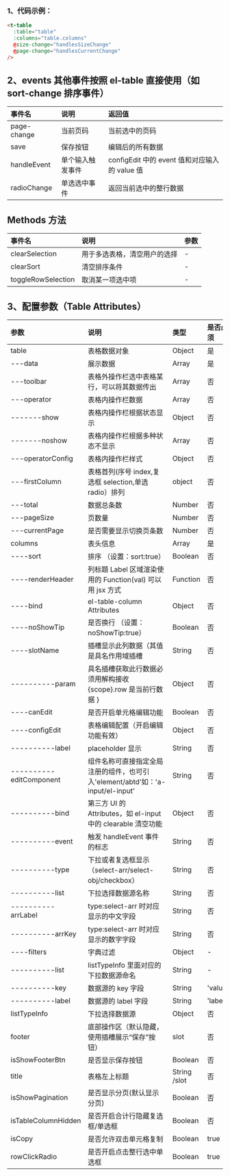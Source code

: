### 1、代码示例：

```html
<t-table
  :table="table"
  :columns="table.columns"
  @size-change="handlesSizeChange"
  @page-change="handlesCurrentChange"
/>
```

## 2、events 其他事件按照 el-table 直接使用（如 sort-change 排序事件）

| 事件名 | 说明 | 返回值 |
| :-- | :-- | :-- |
| page-change | 当前页码 | 当前选中的页码 |
| save | 保存按钮 | 编辑后的所有数据 |
| handleEvent | 单个输入触发事件 | configEdit 中的 event 值和对应输入的 value 值 |
| radioChange | 单选选中事件 | 返回当前选中的整行数据 |

## Methods 方法

| 事件名             | 说明                         | 参数 |
| :----------------- | :--------------------------- | :--- |
| clearSelection     | 用于多选表格，清空用户的选择 | -    |
| clearSort          | 清空排序条件                 | -    |
| toggleRowSelection | 取消某一项选中项             | -    |

## 3、配置参数（Table Attributes）

| 参数 | 说明 | 类型 | 是否必须 |
| :-- | :-- | :-- | :-- |
| table | 表格数据对象 | Object | 是 |
| ---data | 展示数据 | Array | 是 |
| ---toolbar | 表格外操作栏选中表格某行，可以将其数据传出 | Array | 否 |
| ---operator | 表格内操作栏数据 | Array | 否 |
| -------show | 表格内操作栏根据状态显示 | Object | 否 |
| -------noshow | 表格内操作栏根据多种状态不显示 | Array | 否 |
| ---operatorConfig | 表格内操作栏样式 | Object | 否 |
| ---firstColumn | 表格首列(序号 index,复选框 selection,单选 radio）排列 | object | 否 |
| ---total | 数据总条数 | Number | 否 |
| ---pageSize | 页数量 | Number | 否 |
| ---currentPage | 是否需要显示切换页条数 | Number | 否 |
| columns | 表头信息 | Array | 是 |
| ----sort | 排序 （设置：sort:true） | Boolean | 否 |
| ----renderHeader | 列标题 Label 区域渲染使用的 Function(val) 可以用 jsx 方式 | Function | 否 |
| ----bind | el-table-column Attributes | Object | 否 |
| ----noShowTip | 是否换行 （设置：noShowTip:true） | Boolean | 否 |
| ----slotName | 插槽显示此列数据（其值是具名作用域插槽 | String | 否 |
| ----------param | 具名插槽获取此行数据必须用解构接收{scope}.row 是当前行数据 } | Object | 否 |
| ----canEdit | 是否开启单元格编辑功能 | Boolean | 否 |
| ----configEdit | 表格编辑配置（开启编辑功能有效） | Object | 否 |
| ----------label | placeholder 显示 | String | 否 |
| ----------editComponent | 组件名称可直接指定全局注册的组件，也可引入'element/abtd'如：'a-input/el-input' | String | 否 |
| ----------bind | 第三方 UI 的 Attributes，如 el-input 中的 clearable 清空功能 | Object | 否 |
| ----------event | 触发 handleEvent 事件的标志 | String | 否 |
| ----------type | 下拉或者复选框显示（select-arr/select-obj/checkbox） | String | 否 |
| ----------list | 下拉选择数据源名称 | String | 否 |
| ----------arrLabel | type:select-arr 时对应显示的中文字段 | String | 否 |
| ----------arrKey | type:select-arr 时对应显示的数字字段 | String | 否 |
| ----filters | 字典过滤 | Object | - |
| ----------list | listTypeInfo 里面对应的下拉数据源命名 | String | - |
| ----------key | 数据源的 key 字段 | String | 'value' |
| ----------label | 数据源的 label 字段 | String | 'label' |
| listTypeInfo | 下拉选择数据源 | Object | 否 |
| footer | 底部操作区（默认隐藏，使用插槽展示“保存”按钮） | slot | 否 |
| isShowFooterBtn | 是否显示保存按钮 | Boolean | 否 |
| title | 表格左上标题 | String /slot | 否 |
| isShowPagination | 是否显示分页(默认显示分页) | Boolean | 否 |
| isTableColumnHidden | 是否开启合计行隐藏复选框/单选框 | Boolean | 否 |
| isCopy | 是否允许双击单元格复制 | Boolean | true |
| rowClickRadio | 是否开启点击整行选中单选框 | Boolean | true |
